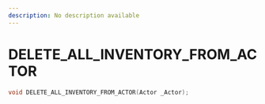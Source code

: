 ```yaml
---
description: No description available 
---
```


# DELETE_ALL_INVENTORY_FROM_ACTOR

```cpp
void DELETE_ALL_INVENTORY_FROM_ACTOR(Actor _Actor);
```